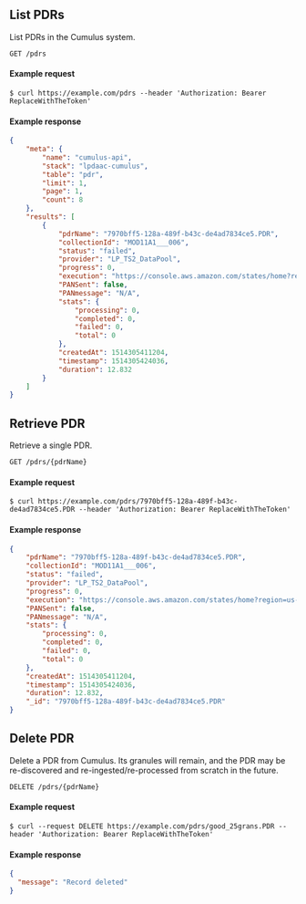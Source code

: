 ## List PDRs

List PDRs in the Cumulus system.

```endpoint
GET /pdrs
```

#### Example request

```curl
$ curl https://example.com/pdrs --header 'Authorization: Bearer ReplaceWithTheToken'
```

#### Example response

```json
{
    "meta": {
        "name": "cumulus-api",
        "stack": "lpdaac-cumulus",
        "table": "pdr",
        "limit": 1,
        "page": 1,
        "count": 8
    },
    "results": [
        {
            "pdrName": "7970bff5-128a-489f-b43c-de4ad7834ce5.PDR",
            "collectionId": "MOD11A1___006",
            "status": "failed",
            "provider": "LP_TS2_DataPool",
            "progress": 0,
            "execution": "https://console.aws.amazon.com/states/home?region=us-east-1#/executions/details/arn:aws:states:us-east-1:ACCOUNT:execution:LpdaacCumulusIngestGranuleStateMachine-N3CLGBXRPAT9:6ef0c52f83c549db58b3a1e50",
            "PANSent": false,
            "PANmessage": "N/A",
            "stats": {
                "processing": 0,
                "completed": 0,
                "failed": 0,
                "total": 0
            },
            "createdAt": 1514305411204,
            "timestamp": 1514305424036,
            "duration": 12.832
        }
    ]
}
```

## Retrieve PDR

Retrieve a single PDR.

```endpoint
GET /pdrs/{pdrName}
```

#### Example request

```curl
$ curl https://example.com/pdrs/7970bff5-128a-489f-b43c-de4ad7834ce5.PDR --header 'Authorization: Bearer ReplaceWithTheToken'
```

#### Example response

```json
{
    "pdrName": "7970bff5-128a-489f-b43c-de4ad7834ce5.PDR",
    "collectionId": "MOD11A1___006",
    "status": "failed",
    "provider": "LP_TS2_DataPool",
    "progress": 0,
    "execution": "https://console.aws.amazon.com/states/home?region=us-east-1#/executions/details/arn:aws:states:us-east-1:ACCOUNT:execution:LpdaacCumulusIngestGranuleStateMachine-N3CLGBXRPAT9:6ef0c52f83c549db58b3a1e50",
    "PANSent": false,
    "PANmessage": "N/A",
    "stats": {
        "processing": 0,
        "completed": 0,
        "failed": 0,
        "total": 0
    },
    "createdAt": 1514305411204,
    "timestamp": 1514305424036,
    "duration": 12.832,
    "_id": "7970bff5-128a-489f-b43c-de4ad7834ce5.PDR"
}
```

## Delete PDR

Delete a PDR from Cumulus. Its granules will remain, and the PDR may be re-discovered and re-ingested/re-processed from scratch in the future.

```endpoint
DELETE /pdrs/{pdrName}
```

#### Example request

```curl
$ curl --request DELETE https://example.com/pdrs/good_25grans.PDR --header 'Authorization: Bearer ReplaceWithTheToken'

```

#### Example response

```json
{
  "message": "Record deleted"
}
```
